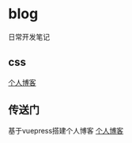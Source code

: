 # blog
日常开发笔记
## css
[个人博客](https://ymblog.github.io/blog)

## 传送门
基于vuepress搭建个人博客
[个人博客](https://ymblog.github.io/blog)